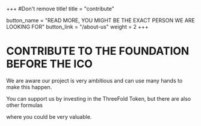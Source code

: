 +++
#Don't remove title!
title = "contribute"

button_name = "READ MORE, YOU MIGHT BE THE EXACT PERSON WE ARE LOOKING FOR"
button_link = "/about-us"
weight = 2
+++
# CONTRIBUTE TO THE FOUNDATION BEFORE THE ICO

We are aware our project is very ambitious and can use many hands to make this happen.

You can support us by investing in the ThreeFold Token, but there are also other formulas

where you could be very valuable.
